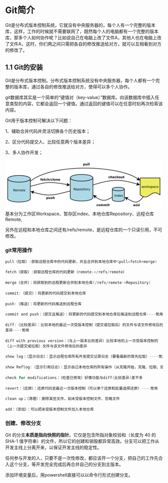 # Git简介

<!--TOC-->
Git是分布式版本控制系统，它就没有中央服务器的，每个人有一个完整的版本库，这样，工作的时候就不需要联网了，既然每个人的电脑都有一个完整的版本库，那多个人如何协作呢？比如说自己在电脑上改了文件A，其他人也在电脑上改了文件A，这时，你们两之间只需把各自的修改推送给对方，就可以互相看到对方的修改了。



## 1.1 Git的安装

Git是分布式版本控制。分布式版本控制系统没有中央服务器，每个人都有一个完整的版本库，通过各自的修改推送给对方，使得可以多个人协作。

git数据库其实是一个简单的“键值对（key-value）”数据库。向该数据库中插入任意类型的内容，它都会返回一个键值。通过返回的键值可以在任意时刻再次检索该内容。

Git用于版本控制可解决以下问题：

1、辅助合并代码并灵活切换各个历史版本；

2、区分代码提交人、比较任意两个版本差异；

3、多人协作开发；

![git原理图](https://github.com/ffmpegzhou/Git_instructions/blob/main/pics/2023-05-01_005848.jpg)
基本分为工作区Workspace、暂存区index、本地仓库Repository、远程仓库Remote, 

另外在远程和本地仓库之间还有/refs/remote，是远程仓库的一个只读引用，不可修改。
### git常用操作

```c
pull（拉取）:获取远程仓库中的代码更新，并且合并到本地仓库中(pull=fetch+merge)

fetch（获取）:获取远程仓库的代码更新（remote->/refs/remote）

merge（合并）：将获取到的远程更新合并到本地仓库(/refs/remote->Repository)

commit:（提交）：将更新的代码提交到本地仓库

push:（推送）：将更新的代码推送到远程仓库

commit and push：（提交且推送）：将更新的代码提交到本地仓库后推送到远程仓库----常用

diff:（比较差异）：比较本地的最近一次受版本控制（提交或拉取后）的文件与该文件修改后的
差异----常用

diff with previous version：（与上一版本比较差异）比较本地的上一次受版本控制的
（上一次提交或拉取）文件与该文件修改后的差异

show log：（显示日志）：显示远程仓库所有开发提交记录日志（要看最新的首先拉取）----常用

show Reflog:（显示引用日志）：显示自己本地仓库的所有操作（从克隆开始，克隆、拉取、提交）

check for modifications：（检查已修改）好像功能与diff(比较差异)差不多

revert：（还原）：还原代码至最近一次版本控制（可以单个还原和批量选择还原）----常用

clean up；（清理）：删除某些文件，如未受版本控制文件、忽略文件

add：（添加）：可以把未受版本控制文件加入本地仓库
```

### 创建、修改分支

 Git 的分支**本质是指向快照的指针**。它仅是包含所指对象校验和（长度为 40 的 SHA-1 值字符串）的文件，所以它的创建和销毁都异常高效。分支可以把工作从开发主线上分离开来，以保证开发主线的稳定性。

任何参与开发的人，只要不是一次性修改，都应该开一个分支，把自己的工作先合入这个分支，等开发完全完成后再合并自己的分支到主版本。

添加环境变量后，用powershell直接可以以命令行形式创建分支。
